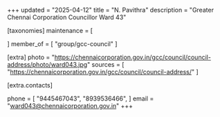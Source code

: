 +++
updated = "2025-04-12"
title = "N. Pavithra"
description = "Greater Chennai Corporation Councillor Ward 43"

[taxonomies]
maintenance = [

]
member_of = [
    "group/gcc-council"
]

[extra]
photo = "https://chennaicorporation.gov.in/gcc/council/council-address/photo/ward043.jpg"
sources = [
    "https://chennaicorporation.gov.in/gcc/council/council-address/"
]

[extra.contacts]

phone = [
    "9445467043",
    "8939536466",
    ]
email = "ward043@chennaicorporation.gov.in"
+++